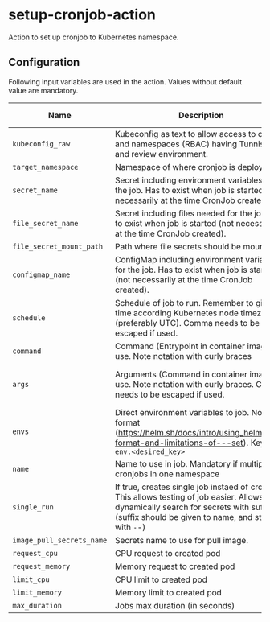 # setup-cronjob-action

Action to set up cronjob to Kubernetes namespace.

## Configuration

Following input variables are used in the action. Values without default value are mandatory.

| Name                     | Description                                                                                                                                                                                     |                    Default value                    |
| ------------------------- | ----------------------------------------------------------------------------------------------------------------------------------------------------------------------------------------------- | :-------------------------------------------------: |
| `kubeconfig_raw`          | Kubeconfig as text to allow access to cluster and namespaces (RBAC) having Tunnistamo and review environment.                                                                                   |                                                     |
| `target_namespace`        | Namespace of where cronjob is deployed to                                                                                                                                                       |                                                     |
| `secret_name`             | Secret including environment variables for the job. Has to exist when job is started (not necessarily at the time CronJob created).                                                             |                         ""                          |
| `file_secret_name`        | Secret including files needed for the job. Has to exist when job is started (not necessarily at the time CronJob created).                                                                      |                         ""                          |
| `file_secret_mount_path`  | Path where file secrets should be mounted to                                                                                                                                                    |                         ""                          |
| `configmap_name`          | ConfigMap including environment variables for the job. Has to exist when job is started (not necessarily at the time CronJob created).                                                          |                         ""                          |
| `schedule`                | Schedule of job to run. Remember to give time according Kubernetes node timezone (preferably UTC). Comma needs to be escaped if used.                                                           |                     `0 0 * * *`                     |
| `command`                 | Command (Entrypoint in container image) to use. Note notation with curly braces                                                                                                                 |                     `{bin/sh}`                      |
| `args`                    | Arguments (Command in container image) to use. Note notation with curly braces. Comma needs to be escaped if used.                                                                              | `{-c,date; echo Hello from the Kubernetes cluster}` |
| `envs`                    | Direct environment variables to job. Note format (https://helm.sh/docs/intro/using_helm/#the-format-and-limitations-of---set). Key is `env.<desired_key>`                                       |                         ""                          |
| `name`                    | Name to use in job. Mandatory if multiple cronjobs in one namespace                                                                                                                             |                   action-cronjob                    |
| `single_run`              | If true, creates single job instaed of cronjob. This allows testing of job easier. Allows also dynamically search for secrets with suffix (suffix should be given to name, and start with `-`-) |                       `false`                       |
| `image_pull_secrets_name` | Secrets name to use for pull image.                                                                                                                                                             |                         ""                          |
| `request_cpu`             | CPU request to created pod                                                                                                                                                                      |                        100m                         |
| `request_memory`          | Memory request to created pod                                                                                                                                                                   |                        256Mi                        |
| `limit_cpu`               | CPU limit to created pod                                                                                                                                                                        |                        500m                         |
| `limit_memory`            | Memory limit to created pod                                                                                                                                                                     |                       1024Mi                        |
| `max_duration`            | Jobs max duration (in seconds)                                                                                                                                                                  |                         300                         |
